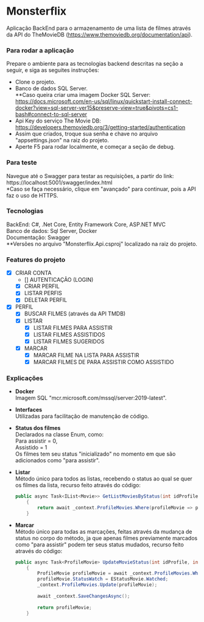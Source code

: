 # Monsterflix 

Aplicação BackEnd para o armazenamento de uma lista de filmes através da API do TheMovieDB (https://www.themoviedb.org/documentation/api).

### Para rodar a aplicação 

Prepare o ambiente para as tecnologias backend descritas na seção a seguir, e siga as seguites instruções:
* Clone o projeto.  
* Banco de dados SQL Server.  
    **Caso queira criar uma imagem Docker SQL Server: https://docs.microsoft.com/en-us/sql/linux/quickstart-install-connect-docker?view=sql-server-ver15&preserve-view=true&pivots=cs1-bash#connect-to-sql-server
* Api Key do serviço The Movie DB: https://developers.themoviedb.org/3/getting-started/authentication  
* Assim que criados, troque sua senha e chave no arquivo "appsettings.json" na raiz do projeto.  
* Aperte F5 para rodar localmente, e começar a seção de debug.

### Para teste 

Navegue até o Swagger para testar as requisições, a partir do link:  
https://localhost:5001/swagger/index.html  
*Caso se faça necessário, clique em "avançado" para continuar, pois a API faz o uso de HTTPS.  

### Tecnologias

BackEnd: C#, .Net Core, Entity Framework Core, ASP.NET MVC  
Banco de dados: Sql Server, Docker  
Documentação: Swagger  
**Versões no arquivo "Monsterflix.Api.csproj" localizado na raiz do projeto.

### Features do projeto

- [x] CRIAR CONTA  
    - [] AUTENTICAÇÃO (LOGIN)  
    - [x] CRIAR PERFIL  
    - [x] LISTAR PERFIS  
    - [x] DELETAR PERFIL  
  
- [x] PERFIL  
    - [x] BUSCAR FILMES (através da API TMDB)  
    - [x] LISTAR  
        - [x] LISTAR FILMES PARA ASSISTIR  
        - [x] LISTAR FILMES ASSISTIDOS  
        - [x] LISTAR FILMES SUGERIDOS  
    - [x] MARCAR  
        - [x] MARCAR FILME NA LISTA PARA ASSISTIR  
        - [x] MARCAR FILMES DE PARA ASSISTIR COMO ASSISTIDO  

### Explicações

* **Docker**  
    Imagem SQL "mcr.microsoft.com/mssql/server:2019-latest".

* **Interfaces**  
    Utilizadas para facilitação de manutenção de código.

* **Status dos filmes**  
    Declarados na classe Enum, como:  
        Para assistir = 0,  
        Assistido = 1  
    Os filmes tem seu status "inicializado" no momento em que são adicionados como "para assistir".

* **Listar**  
    Método único para todos as listas, recebendo o status ao qual se quer os filmes da lista, recurso feito através do código:
    ```c#
    public async Task<IList<Movie>> GetListMoviesByStatus(int idProfile, EStatusMovie statusMovie)
        {
            return await _context.ProfileMovies.Where(profileMovie => profileMovie.IdProfile == idProfile && profileMovie.StatusWatch == statusMovie).Select(profileMovie => profileMovie.Movie).ToListAsync();
        }
    ```

* **Marcar**  
    Método único para todas as marcações, feitas através da mudança de status no corpo do método, ja que apenas filmes previamente marcados como "para assistir" podem ter seus status mudados, recurso feito através do código:
    ```c#
    public async Task<ProfileMovie> UpdateMovieStatus(int idProfile, int idMovie)
        {
            ProfileMovie profileMovie = await _context.ProfileMovies.Where(profileMovie => profileMovie.IdProfile == idProfile && profileMovie.IdMovie == idMovie).FirstOrDefaultAsync();
            profileMovie.StatusWatch = EStatusMovie.Watched;
            _context.ProfileMovies.Update(profileMovie);
            
            await _context.SaveChangesAsync();
            
            return profileMovie;
        }
    ```